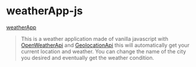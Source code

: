# weatherApp-js
[weatherApp](https://lim-weatherapp.netlify.app/)
>This is a weather application made of vanilla javascript with [OpenWeatherApi](https://openweathermap.org/api) and [GeolocationApi](https://geolocation-db.com/documentation) this will automatically get your current location and weather. You can change the name of the city you desired and eventually get the weather condition.
 